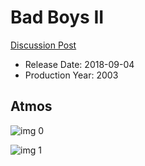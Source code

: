 # Bad Boys II

[Discussion Post](https://www.avsforum.com/threads/bass-eq-for-filtered-movies.2995212/post-56693206)

* Release Date: 2018-09-04
* Production Year: 2003

## Atmos

![img 0](https://i.imgur.com/A62vc8J.jpg)

![img 1](https://i.imgur.com/w7DbLwb.png)

